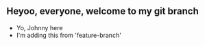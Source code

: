 ## Heyoo, everyone, welcome to my git branch

- Yo, Johnny here
- I'm adding this from 'feature-branch'